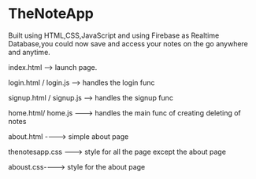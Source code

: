 # TheNoteApp
Built using HTML,CSS,JavaScript and using Firebase as Realtime Database,you could now save and access your notes on the go anywhere and anytime.


index.html --> launch page.

login.html / login.js --> handles the login func

signup.html / signup.js --> handles the signup func

home.html/ home.js ---> handles the main func of creating deleting of notes

about.html ----> simple about page

thenotesapp.css ---> style for all the page except the about page

aboust.css----> style for the about page
